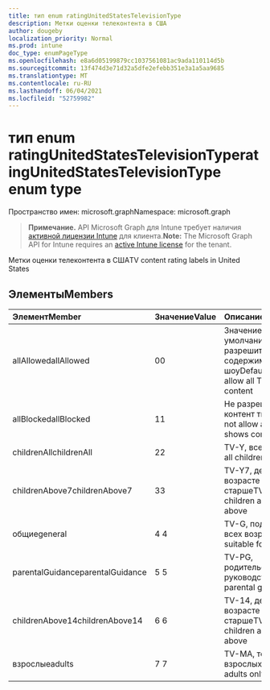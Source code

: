```yaml
---
title: тип enum ratingUnitedStatesTelevisionType
description: Метки оценки телеконтента в США
author: dougeby
localization_priority: Normal
ms.prod: intune
doc_type: enumPageType
ms.openlocfilehash: e8a6d05199879cc1037561081ac9ada110114d5b
ms.sourcegitcommit: 13f474d3e71d32a5dfe2efebb351e3a1a5aa9685
ms.translationtype: MT
ms.contentlocale: ru-RU
ms.lasthandoff: 06/04/2021
ms.locfileid: "52759982"
---
```

# <a name="ratingunitedstatestelevisiontype-enum-type"></a><span data-ttu-id="be395-103">тип enum ratingUnitedStatesTelevisionType</span><span class="sxs-lookup"><span data-stu-id="be395-103">ratingUnitedStatesTelevisionType enum type</span></span>

<span data-ttu-id="be395-104">Пространство имен: microsoft.graph</span><span class="sxs-lookup"><span data-stu-id="be395-104">Namespace: microsoft.graph</span></span>

> <span data-ttu-id="be395-105">**Примечание.** API Microsoft Graph для Intune требует наличия [активной лицензии Intune](https://go.microsoft.com/fwlink/?linkid=839381) для клиента.</span><span class="sxs-lookup"><span data-stu-id="be395-105">**Note:** The Microsoft Graph API for Intune requires an [active Intune license](https://go.microsoft.com/fwlink/?linkid=839381) for the tenant.</span></span>

<span data-ttu-id="be395-106">Метки оценки телеконтента в США</span><span class="sxs-lookup"><span data-stu-id="be395-106">TV content rating labels in United States</span></span>

## <a name="members"></a><span data-ttu-id="be395-107">Элементы</span><span class="sxs-lookup"><span data-stu-id="be395-107">Members</span></span>
|<span data-ttu-id="be395-108">Элемент</span><span class="sxs-lookup"><span data-stu-id="be395-108">Member</span></span>|<span data-ttu-id="be395-109">Значение</span><span class="sxs-lookup"><span data-stu-id="be395-109">Value</span></span>|<span data-ttu-id="be395-110">Описание</span><span class="sxs-lookup"><span data-stu-id="be395-110">Description</span></span>|
|:---|:---|:---|
|<span data-ttu-id="be395-111">allAllowed</span><span class="sxs-lookup"><span data-stu-id="be395-111">allAllowed</span></span>|<span data-ttu-id="be395-112">0</span><span class="sxs-lookup"><span data-stu-id="be395-112">0</span></span>|<span data-ttu-id="be395-113">Значение по умолчанию, разрешить все содержимого тв-шоу</span><span class="sxs-lookup"><span data-stu-id="be395-113">Default value, allow all TV shows content</span></span>|
|<span data-ttu-id="be395-114">allBlocked</span><span class="sxs-lookup"><span data-stu-id="be395-114">allBlocked</span></span>|<span data-ttu-id="be395-115">1</span><span class="sxs-lookup"><span data-stu-id="be395-115">1</span></span>|<span data-ttu-id="be395-116">Не разрешайте контент тв-шоу</span><span class="sxs-lookup"><span data-stu-id="be395-116">Do not allow any TV shows content</span></span>|
|<span data-ttu-id="be395-117">childrenAll</span><span class="sxs-lookup"><span data-stu-id="be395-117">childrenAll</span></span>|<span data-ttu-id="be395-118">2</span><span class="sxs-lookup"><span data-stu-id="be395-118">2</span></span>|<span data-ttu-id="be395-119">TV-Y, все дети</span><span class="sxs-lookup"><span data-stu-id="be395-119">TV-Y, all children</span></span>|
|<span data-ttu-id="be395-120">childrenAbove7</span><span class="sxs-lookup"><span data-stu-id="be395-120">childrenAbove7</span></span>|<span data-ttu-id="be395-121">3</span><span class="sxs-lookup"><span data-stu-id="be395-121">3</span></span>|<span data-ttu-id="be395-122">TV-Y7, дети в возрасте 7 лет и старше</span><span class="sxs-lookup"><span data-stu-id="be395-122">TV-Y7, children age 7 and above</span></span>|
|<span data-ttu-id="be395-123">общие</span><span class="sxs-lookup"><span data-stu-id="be395-123">general</span></span>|<span data-ttu-id="be395-124">4 </span><span class="sxs-lookup"><span data-stu-id="be395-124">4</span></span>|<span data-ttu-id="be395-125">TV-G, подходит для всех возрастов</span><span class="sxs-lookup"><span data-stu-id="be395-125">TV-G, suitable for all ages</span></span>|
|<span data-ttu-id="be395-126">parentalGuidance</span><span class="sxs-lookup"><span data-stu-id="be395-126">parentalGuidance</span></span>|<span data-ttu-id="be395-127">5 </span><span class="sxs-lookup"><span data-stu-id="be395-127">5</span></span>|<span data-ttu-id="be395-128">TV-PG, родительское руководство</span><span class="sxs-lookup"><span data-stu-id="be395-128">TV-PG, parental guidance</span></span>|
|<span data-ttu-id="be395-129">childrenAbove14</span><span class="sxs-lookup"><span data-stu-id="be395-129">childrenAbove14</span></span>|<span data-ttu-id="be395-130">6 </span><span class="sxs-lookup"><span data-stu-id="be395-130">6</span></span>|<span data-ttu-id="be395-131">TV-14, дети в возрасте 14 лет и старше</span><span class="sxs-lookup"><span data-stu-id="be395-131">TV-14, children age 14 and above</span></span>|
|<span data-ttu-id="be395-132">взрослые</span><span class="sxs-lookup"><span data-stu-id="be395-132">adults</span></span>|<span data-ttu-id="be395-133">7 </span><span class="sxs-lookup"><span data-stu-id="be395-133">7</span></span>|<span data-ttu-id="be395-134">TV-MA, только для взрослых</span><span class="sxs-lookup"><span data-stu-id="be395-134">TV-MA, adults only</span></span>|





